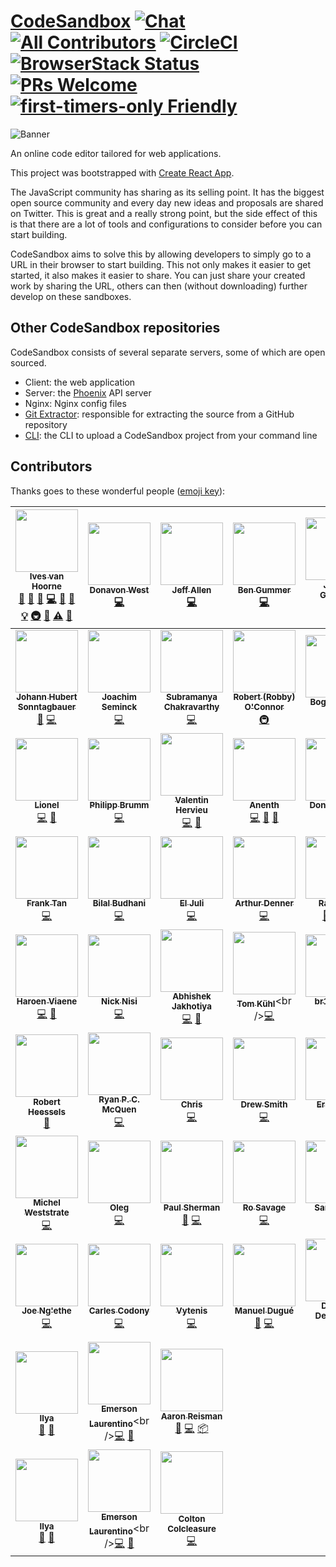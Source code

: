 # [CodeSandbox](https://codesandbox.io) [![Chat](https://img.shields.io/badge/chat-on%20discord-7289da.svg)](https://discord.gg/KE3TbEZ) [![All Contributors](https://img.shields.io/badge/all_contributors-59-orange.svg?style=flat-square)](#contributors) [![CircleCI](https://circleci.com/gh/CompuIves/codesandbox-client.svg?style=svg)](https://circleci.com/gh/CompuIves/codesandbox-client) [![BrowserStack Status](https://www.browserstack.com/automate/badge.svg?badge_key=cVJuczlJWUtqWXhIbFN1ZjVQekF4NzNsd3phNEZRaGlWU0pHYVVkdGRFWT0tLXFtTVhaOWRySmN0ZG5QVDNDQ0g5Z0E9PQ==--79fe3eae4f149a400d396c9b12d3988f685785cf)](https://www.browserstack.com/automate/public-build/cVJuczlJWUtqWXhIbFN1ZjVQekF4NzNsd3phNEZRaGlWU0pHYVVkdGRFWT0tLXFtTVhaOWRySmN0ZG5QVDNDQ0g5Z0E9PQ==--79fe3eae4f149a400d396c9b12d3988f685785cf) [![PRs Welcome](https://img.shields.io/badge/PRs-welcome-brightgreen.svg?style=flat-square)](http://makeapullrequest.com) [![first-timers-only Friendly](https://img.shields.io/badge/first--timers--only-friendly-blue.svg)](http://www.firsttimersonly.com/)

![Banner](https://codesandbox.io/static/img/banner.png)

An online code editor tailored for web applications.

This project was bootstrapped with
[Create React App](https://github.com/facebookincubator/create-react-app).

The JavaScript community has sharing as its selling point. It has the biggest
open source community and every day new ideas and proposals are shared on
Twitter. This is great and a really strong point, but the side effect of this is
that there are a lot of tools and configurations to consider before you can
start building.

CodeSandbox aims to solve this by allowing developers to simply go to a URL in
their browser to start building. This not only makes it easier to get started,
it also makes it easier to share. You can just share your created work by
sharing the URL, others can then (without downloading) further develop on these
sandboxes.

## Other CodeSandbox repositories

CodeSandbox consists of several separate servers, some of which are open
sourced.

* Client: the web application
* Server: the [Phoenix](https://github.com/phoenixframework/phoenix) API server
* Nginx: Nginx config files
* [Git Extractor](https://github.com/CompuIves/codesandbox-git-extractor):
  responsible for extracting the source from a GitHub repository
* [CLI](https://github.com/CompuIves/codesandbox-cli): the CLI to upload a
  CodeSandbox project from your command line

## Contributors

Thanks goes to these wonderful people
([emoji key](https://github.com/kentcdodds/all-contributors#emoji-key)):

<!-- ALL-CONTRIBUTORS-LIST:START - Do not remove or modify this section -->
<!-- prettier-ignore -->
| [<img src="https://avatars0.githubusercontent.com/u/587016?v=3" width="100px;"/><br /><sub><b>Ives van Hoorne</b></sub>](http://ivesvh.com)<br />[💬](#question-CompuIves "Answering Questions") [📝](#blog-CompuIves "Blogposts") [🐛](https://github.com/CompuIves/codesandbox-client/issues?q=author%3ACompuIves "Bug reports") [💻](https://github.com/CompuIves/codesandbox-client/commits?author=CompuIves "Code") [🎨](#design-CompuIves "Design") [📖](https://github.com/CompuIves/codesandbox-client/commits?author=CompuIves "Documentation") [💡](#example-CompuIves "Examples") [🚇](#infra-CompuIves "Infrastructure (Hosting, Build-Tools, etc)") [👀](#review-CompuIves "Reviewed Pull Requests") [⚠️](https://github.com/CompuIves/codesandbox-client/commits?author=CompuIves "Tests") [🔧](#tool-CompuIves "Tools") | [<img src="https://avatars0.githubusercontent.com/u/887639?v=3" width="100px;"/><br /><sub><b>Donavon West</b></sub>](http://donavon.com)<br />[💻](https://github.com/CompuIves/codesandbox-client/commits?author=donavon "Code") | [<img src="https://avatars0.githubusercontent.com/u/5266810?v=3" width="100px;"/><br /><sub><b>Jeff Allen</b></sub>](http://www.jeffallen.io/)<br />[💻](https://github.com/CompuIves/codesandbox-client/commits?author=vueu "Code") | [<img src="https://avatars0.githubusercontent.com/u/1089897?v=3" width="100px;"/><br /><sub><b>Ben Gummer</b></sub>](https://github.com/bengummer)<br />[💻](https://github.com/CompuIves/codesandbox-client/commits?author=bengummer "Code") | [<img src="https://avatars3.githubusercontent.com/u/154732?v=3" width="100px;"/><br /><sub><b>James Gillmore</b></sub>](http://twitter.com/faceyspacey)<br />[💻](https://github.com/CompuIves/codesandbox-client/commits?author=faceyspacey "Code") [🐛](https://github.com/CompuIves/codesandbox-client/issues?q=author%3Afaceyspacey "Bug reports") | [<img src="https://avatars1.githubusercontent.com/u/9636410?v=4" width="100px;"/><br /><sub><b>Ade Viankakrisna Fadlil</b></sub>](https://github.com/viankakrisna)<br />[💻](https://github.com/CompuIves/codesandbox-client/commits?author=viankakrisna "Code") | [<img src="https://avatars1.githubusercontent.com/u/1854763?v=4" width="100px;"/><br /><sub><b>Tushar Sonawane</b></sub>](https://twitter.com/tushkiz)<br />[💬](#question-Tushkiz "Answering Questions") [💻](https://github.com/CompuIves/codesandbox-client/commits?author=Tushkiz "Code") [📖](https://github.com/CompuIves/codesandbox-client/commits?author=Tushkiz "Documentation") [🤔](#ideas-Tushkiz "Ideas, Planning, & Feedback") |
| :---: | :---: | :---: | :---: | :---: | :---: | :---: |
| [<img src="https://avatars3.githubusercontent.com/u/1239401?v=4" width="100px;"/><br /><sub><b>Johann Hubert Sonntagbauer</b></sub>](https://github.com/johann-sonntagbauer)<br />[🐛](https://github.com/CompuIves/codesandbox-client/issues?q=author%3Ajohann-sonntagbauer "Bug reports") [💻](https://github.com/CompuIves/codesandbox-client/commits?author=johann-sonntagbauer "Code") | [<img src="https://avatars2.githubusercontent.com/u/9586897?v=4" width="100px;"/><br /><sub><b>Joachim Seminck</b></sub>](https://github.com/jseminck)<br />[💻](https://github.com/CompuIves/codesandbox-client/commits?author=jseminck "Code") | [<img src="https://avatars3.githubusercontent.com/u/5210019?v=4" width="100px;"/><br /><sub><b>Subramanya Chakravarthy</b></sub>](http://chakrihacker.github.io)<br />[💻](https://github.com/CompuIves/codesandbox-client/commits?author=chakrihacker "Code") | [<img src="https://avatars3.githubusercontent.com/u/23088?v=4" width="100px;"/><br /><sub><b>Robert (Robby) O'Connor</b></sub>](http://robby.oconnor.ninja)<br />[🚇](#infra-robbyoconnor "Infrastructure (Hosting, Build-Tools, etc)") | [<img src="https://avatars0.githubusercontent.com/u/2083930?v=4" width="100px;"/><br /><sub><b>Bogdan Luca</b></sub>](https://github.com/lbogdan)<br />[🐛](https://github.com/CompuIves/codesandbox-client/issues?q=author%3Albogdan "Bug reports") [💻](https://github.com/CompuIves/codesandbox-client/commits?author=lbogdan "Code") | [<img src="https://avatars3.githubusercontent.com/u/6177621?v=4" width="100px;"/><br /><sub><b>Divjot Singh</b></sub>](http://bogas04.github.io)<br />[💻](https://github.com/CompuIves/codesandbox-client/commits?author=bogas04 "Code") | [<img src="https://avatars3.githubusercontent.com/u/5249539?v=4" width="100px;"/><br /><sub><b>Jason Nall</b></sub>](http://www.jsonnull.com)<br />[💻](https://github.com/CompuIves/codesandbox-client/commits?author=jsonnull "Code") |
| [<img src="https://avatars3.githubusercontent.com/u/784056?v=4" width="100px;"/><br /><sub><b>Lionel</b></sub>](https://elrumordelaluz.com)<br />[💻](https://github.com/CompuIves/codesandbox-client/commits?author=elrumordelaluz "Code") [🎨](#design-elrumordelaluz "Design") | [<img src="https://avatars3.githubusercontent.com/u/170500?v=4" width="100px;"/><br /><sub><b>Philipp Brumm</b></sub>](https://github.com/brumm)<br />[💻](https://github.com/CompuIves/codesandbox-client/commits?author=brumm "Code") | [<img src="https://avatars2.githubusercontent.com/u/2678610?v=4" width="100px;"/><br /><sub><b>Valentin Hervieu</b></sub>](http://valentin-hervieu.fr)<br />[💻](https://github.com/CompuIves/codesandbox-client/commits?author=ValentinH "Code") [🐛](https://github.com/CompuIves/codesandbox-client/issues?q=author%3AValentinH "Bug reports") | [<img src="https://avatars0.githubusercontent.com/u/1499218?v=4" width="100px;"/><br /><sub><b>Anenth</b></sub>](http://anenth.js.org)<br />[💻](https://github.com/CompuIves/codesandbox-client/commits?author=Anenth "Code") [🎨](#design-Anenth "Design") [🤔](#ideas-Anenth "Ideas, Planning, & Feedback") | [<img src="https://avatars0.githubusercontent.com/u/410792?v=4" width="100px;"/><br /><sub><b>Dony Sukardi</b></sub>](http://dsds.io)<br />[🐛](https://github.com/CompuIves/codesandbox-client/issues?q=author%3Adonysukardi "Bug reports") [💻](https://github.com/CompuIves/codesandbox-client/commits?author=donysukardi "Code") | [<img src="https://avatars3.githubusercontent.com/u/89046?v=4" width="100px;"/><br /><sub><b>Geoffrey Dhuyvetters</b></sub>](https://github.com/duivvv)<br />[🎨](#design-duivvv "Design") [💻](https://github.com/CompuIves/codesandbox-client/commits?author=duivvv "Code") | [<img src="https://avatars3.githubusercontent.com/u/3381746?v=4" width="100px;"/><br /><sub><b>Eswar Yaganti</b></sub>](http://nyaganti.com)<br />[💻](https://github.com/CompuIves/codesandbox-client/commits?author=nagamalli9999 "Code") [🚇](#infra-nagamalli9999 "Infrastructure (Hosting, Build-Tools, etc)") |
| [<img src="https://avatars3.githubusercontent.com/u/9488719?v=4" width="100px;"/><br /><sub><b>Frank Tan</b></sub>](https://github.com/tansongyang)<br />[💻](https://github.com/CompuIves/codesandbox-client/commits?author=tansongyang "Code") | [<img src="https://avatars0.githubusercontent.com/u/1650995?v=4" width="100px;"/><br /><sub><b>Bilal Budhani</b></sub>](https://bilalbudhani.com)<br />[💻](https://github.com/CompuIves/codesandbox-client/commits?author=BilalBudhani "Code") | [<img src="https://avatars3.githubusercontent.com/u/843342?v=4" width="100px;"/><br /><sub><b>El Juli</b></sub>](https://github.com/JulianMayorga)<br />[💻](https://github.com/CompuIves/codesandbox-client/commits?author=JulianMayorga "Code") | [<img src="https://avatars0.githubusercontent.com/u/13774309?v=4" width="100px;"/><br /><sub><b>Arthur Denner</b></sub>](https://github.com/arthurdenner)<br />[💻](https://github.com/CompuIves/codesandbox-client/commits?author=arthurdenner "Code") | [<img src="https://avatars3.githubusercontent.com/u/12954909?v=4" width="100px;"/><br /><sub><b>Radi Cho</b></sub>](https://github.com/RSG-Group)<br />[🐛](https://github.com/CompuIves/codesandbox-client/issues?q=author%3Aradi-cho "Bug reports") [💻](https://github.com/CompuIves/codesandbox-client/commits?author=radi-cho "Code") [🤔](#ideas-radi-cho "Ideas, Planning, & Feedback") | [<img src="https://avatars3.githubusercontent.com/u/679275?v=4" width="100px;"/><br /><sub><b>Xiaoyi Chen</b></sub>](https://twitter.com/chxy)<br />[💻](https://github.com/CompuIves/codesandbox-client/commits?author=xyc "Code") | [<img src="https://avatars3.githubusercontent.com/u/1215971?v=4" width="100px;"/><br /><sub><b>Gautam Arora</b></sub>](https://twitter.com/gautam)<br />[💻](https://github.com/CompuIves/codesandbox-client/commits?author=gautamarora "Code") [🤔](#ideas-gautamarora "Ideas, Planning, & Feedback") |
| [<img src="https://avatars3.githubusercontent.com/u/6270048?v=4" width="100px;"/><br /><sub><b>Haroen Viaene</b></sub>](https://twitter.com/haroenv)<br />[💻](https://github.com/CompuIves/codesandbox-client/commits?author=haroenv "Code") [🎨](#design-haroenv "Design") | [<img src="https://avatars1.githubusercontent.com/u/293805?v=4" width="100px;"/><br /><sub><b>Nick Nisi</b></sub>](https://nicknisi.com)<br />[💻](https://github.com/CompuIves/codesandbox-client/commits?author=nicknisi "Code") | [<img src="https://avatars2.githubusercontent.com/u/9327315?v=4" width="100px;"/><br /><sub><b>Abhishek Jakhotiya</b></sub>](https://github.com/Jakhotiya)<br />[💻](https://github.com/CompuIves/codesandbox-client/commits?author=Jakhotiya "Code") [🐛](https://github.com/CompuIves/codesandbox-client/issues?q=author%3AJakhotiya "Bug reports") | [<img src="https://avatars2.githubusercontent.com/u/14299145?v=4" width="100px;"/><br /><sub><b>Tom Kühl</b></sub>](http://twitter.com/tomkuehl_)<br />[💻](https://github.com/CompuIves/codesandbox-client/commits?author=tomkuehl "Code") | [<img src="https://avatars2.githubusercontent.com/u/1086461?v=4" width="100px;"/><br /><sub><b>br1anchen</b></sub>](https://github.com/br1anchen)<br />[💻](https://github.com/CompuIves/codesandbox-client/commits?author=br1anchen "Code") | [<img src="https://avatars3.githubusercontent.com/u/11952174?v=4" width="100px;"/><br /><sub><b>Daniel Hsing</b></sub>](https://arthelon.github.io)<br />[💻](https://github.com/CompuIves/codesandbox-client/commits?author=Arthelon "Code") | [<img src="https://avatars2.githubusercontent.com/u/5403694?v=4" width="100px;"/><br /><sub><b>Maciej Kasprzyk</b></sub>](https://twitter.com/_maciejka)<br />[💻](https://github.com/CompuIves/codesandbox-client/commits?author=maciej-ka "Code") |
| [<img src="https://avatars2.githubusercontent.com/u/596727?v=4" width="100px;"/><br /><sub><b>Robert Heessels</b></sub>](https://github.com/robertheessels)<br />[📖](https://github.com/CompuIves/codesandbox-client/commits?author=robertheessels "Documentation") | [<img src="https://avatars3.githubusercontent.com/u/772937?v=4" width="100px;"/><br /><sub><b>Ryan P. C. McQuen</b></sub>](https://ryanpcmcquen.org)<br />[💻](https://github.com/CompuIves/codesandbox-client/commits?author=ryanpcmcquen "Code") | [<img src="https://avatars3.githubusercontent.com/u/613805?v=4" width="100px;"/><br /><sub><b>Chris</b></sub>](http://chrisrjones.com)<br />[💻](https://github.com/CompuIves/codesandbox-client/commits?author=ipatch "Code") | [<img src="https://avatars3.githubusercontent.com/u/595469?v=4" width="100px;"/><br /><sub><b>Drew Smith</b></sub>](https://github.com/drewsmith)<br />[💻](https://github.com/CompuIves/codesandbox-client/commits?author=drewsmith "Code") | [<img src="https://avatars2.githubusercontent.com/u/12481?v=4" width="100px;"/><br /><sub><b>Eric Berry</b></sub>](https://codesponsor.io)<br />[💻](https://github.com/CompuIves/codesandbox-client/commits?author=coderberry "Code") | [<img src="https://avatars1.githubusercontent.com/u/17228477?v=4" width="100px;"/><br /><sub><b>Hum4n01d</b></sub>](https://www.hum4n01d.me)<br />[💻](https://github.com/CompuIves/codesandbox-client/commits?author=Hum4n01d "Code") | [<img src="https://avatars3.githubusercontent.com/u/10888943?v=4" width="100px;"/><br /><sub><b>Malachi Willey</b></sub>](https://github.com/malwilley)<br />[💻](https://github.com/CompuIves/codesandbox-client/commits?author=malwilley "Code") |
| [<img src="https://avatars0.githubusercontent.com/u/1820292?v=4" width="100px;"/><br /><sub><b>Michel Weststrate</b></sub>](https://twitter.com/mweststrate)<br />[💻](https://github.com/CompuIves/codesandbox-client/commits?author=mweststrate "Code") | [<img src="https://avatars0.githubusercontent.com/u/52824?v=4" width="100px;"/><br /><sub><b>Oleg</b></sub>](https://kof.github.io)<br />[💻](https://github.com/CompuIves/codesandbox-client/commits?author=kof "Code") | [<img src="https://avatars0.githubusercontent.com/u/1127037?v=4" width="100px;"/><br /><sub><b>Paul Sherman</b></sub>](https://www.pshrmn.com)<br />[🐛](https://github.com/CompuIves/codesandbox-client/issues?q=author%3Apshrmn "Bug reports") [💻](https://github.com/CompuIves/codesandbox-client/commits?author=pshrmn "Code") | [<img src="https://avatars2.githubusercontent.com/u/9244507?v=4" width="100px;"/><br /><sub><b>Ro Savage</b></sub>](https://github.com/ro-savage)<br />[💻](https://github.com/CompuIves/codesandbox-client/commits?author=ro-savage "Code") | [<img src="https://avatars3.githubusercontent.com/u/13242392?v=4" width="100px;"/><br /><sub><b>Sam Denty</b></sub>](https://samdd.me)<br />[💻](https://github.com/CompuIves/codesandbox-client/commits?author=samdenty99 "Code") | [<img src="https://avatars1.githubusercontent.com/u/3087225?v=4" width="100px;"/><br /><sub><b>Zephraph</b></sub>](https://github.com/zephraph)<br />[💻](https://github.com/CompuIves/codesandbox-client/commits?author=zephraph "Code") | [<img src="https://avatars1.githubusercontent.com/u/1900735?v=4" width="100px;"/><br /><sub><b>Josh Waller</b></sub>](https://www.joshwaller.me)<br />[🐛](https://github.com/CompuIves/codesandbox-client/issues?q=author%3Amdxprograms "Bug reports") [💻](https://github.com/CompuIves/codesandbox-client/commits?author=mdxprograms "Code") [📖](https://github.com/CompuIves/codesandbox-client/commits?author=mdxprograms "Documentation") |
| [<img src="https://avatars0.githubusercontent.com/u/1195863?v=4" width="100px;"/><br /><sub><b>Joe Ng'ethe</b></sub>](http://joey.co.ke)<br />[💻](https://github.com/CompuIves/codesandbox-client/commits?author=joeynimu "Code") | [<img src="https://avatars0.githubusercontent.com/u/576935?v=4" width="100px;"/><br /><sub><b>Carles Codony</b></sub>](https://github.com/bitblitter)<br />[💻](https://github.com/CompuIves/codesandbox-client/commits?author=bitblitter "Code") | [<img src="https://avatars2.githubusercontent.com/u/468006?v=4" width="100px;"/><br /><sub><b>Vytenis</b></sub>](https://github.com/FDiskas)<br />[💻](https://github.com/CompuIves/codesandbox-client/commits?author=FDiskas "Code") | [<img src="https://avatars1.githubusercontent.com/u/894149?v=4" width="100px;"/><br /><sub><b>Manuel Dugué</b></sub>](http://manueldugue.de)<br />[🐛](https://github.com/CompuIves/codesandbox-client/issues?q=author%3Amdugue "Bug reports") [💻](https://github.com/CompuIves/codesandbox-client/commits?author=mdugue "Code") | [<img src="https://avatars2.githubusercontent.com/u/5346497?v=4" width="100px;"/><br /><sub><b>Demian Dekoninck</b></sub>](https://dem.be)<br />[💻](https://github.com/CompuIves/codesandbox-client/commits?author=DemianD "Code") | [<img src="https://avatars2.githubusercontent.com/u/3144549?v=4" width="100px;"/><br /><sub><b>Drake Costa</b></sub>](http://www.saeris.io)<br />[💻](https://github.com/CompuIves/codesandbox-client/commits?author=Saeris "Code") | [<img src="https://avatars2.githubusercontent.com/u/433394?v=4" width="100px;"/><br /><sub><b>Marko Stijak</b></sub>](https://cxjs.io/)<br />[💻](https://github.com/CompuIves/codesandbox-client/commits?author=mstijak "Code") |
| [<img src="https://avatars2.githubusercontent.com/u/10588170?v=4" width="100px;"/><br /><sub><b>Ilya</b></sub>](https://twitter.com/ilya_komar0ff)<br />[💬](#question-Komar0ff "Answering Questions") [🤔](#ideas-Komar0ff "Ideas, Planning, & Feedback") | [<img src="https://avatars2.githubusercontent.com/u/10627086?v=4" width="100px;"/><br /><sub><b>Emerson Laurentino</b></sub>](https://twitter.com/elaurent_)<br />[💻](https://github.com/CompuIves/codesandbox-client/commits?author=emersonlaurentino "Code") [🐛](https://github.com/CompuIves/codesandbox-client/issues?q=author%3Aemersonlaurentino "Bug reports") | [<img src="https://avatars3.githubusercontent.com/u/180963?v=4" width="100px;"/><br /><sub><b>Aaron Reisman</b></sub>](https://github.com/lifeiscontent)<br />[🐛](https://github.com/CompuIves/codesandbox-client/issues?q=author%3Alifeiscontent "Bug reports") [💻](https://github.com/CompuIves/codesandbox-client/commits?author=lifeiscontent "Code") [📦](#platform-lifeiscontent "Packaging/porting to new platform") |
| [<img src="https://avatars2.githubusercontent.com/u/10588170?v=4" width="100px;"/><br /><sub><b>Ilya</b></sub>](https://twitter.com/ilya_komar0ff)<br />[💬](#question-Komar0ff "Answering Questions") [🤔](#ideas-Komar0ff "Ideas, Planning, & Feedback") | [<img src="https://avatars2.githubusercontent.com/u/10627086?v=4" width="100px;"/><br /><sub><b>Emerson Laurentino</b></sub>](https://twitter.com/elaurent_)<br />[💻](https://github.com/CompuIves/codesandbox-client/commits?author=emersonlaurentino "Code") [🐛](https://github.com/CompuIves/codesandbox-client/issues?q=author%3Aemersonlaurentino "Bug reports") | [<img src="https://avatars2.githubusercontent.com/u/19484365?v=4" width="100px;"/><br /><sub><b>Colton Colcleasure</b></sub>](https://github.com/colshacol)<br />[💻](https://github.com/CompuIves/codesandbox-client/commits?author=colshacol "Code") |
<!-- ALL-CONTRIBUTORS-LIST:END -->
